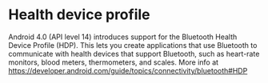 # Health device profile
Android 4.0 (API level 14) introduces support for the Bluetooth Health Device Profile (HDP). 
This lets you create applications that use Bluetooth to communicate with health devices that support Bluetooth, such as heart-rate monitors, blood meters, thermometers, and scales.
More info at https://developer.android.com/guide/topics/connectivity/bluetooth#HDP
